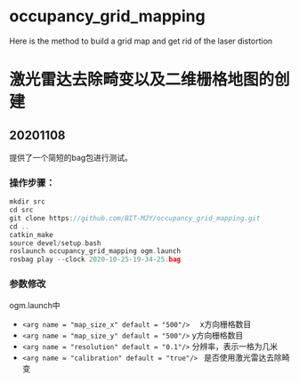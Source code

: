 # occupancy_grid_mapping
Here is the method to build a grid map and get rid of the laser distortion

# 激光雷达去除畸变以及二维栅格地图的创建

## 20201108 
  提供了一个简短的bag包进行测试。

### 操作步骤：

```cpp
mkdir src
cd src
git clone https://github.com/BIT-MJY/occupancy_grid_mapping.git 
cd ..
catkin_make
source devel/setup.bash
roslaunch occupancy_grid_mapping ogm.launch
rosbag play --clock 2020-10-25-19-34-25.bag
```

### 参数修改
ogm.launch中

* ```<arg name = "map_size_x" default = "500"/>  ```  x方向栅格数目
* ``` <arg name = "map_size_y" default = "500"/> ```  y方向栅格数目
* ``` <arg name = "resolution" default = "0.1"/> ```  分辨率，表示一格为几米
* ```<arg name = "calibration" default = "true"/> ``` 是否使用激光雷达去除畸变
